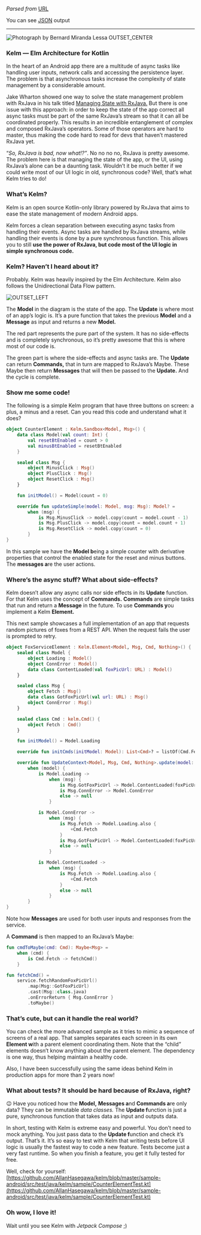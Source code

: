 *Parsed from* [URL](https://medium.com/android-frontier/kelm-kotlin-ui-architecture-ea91fb745478)

 You can see [JSON](./test7.json) output

----

![Photograph by Bernard Miranda Lessa OUTSET_CENTER](https://miro.medium.com/1*_GgGa0h4458WDgqNA7Ar-w.jpeg)

### Kelm — Elm Architecture for Kotlin

In the heart of an Android app there are a multitude of async tasks like handling user inputs, network calls and accessing the persistence layer. The problem is that asynchronous tasks increase the complexity of state management by a considerable amount.

Jake Wharton showed one way to solve the state management problem with RxJava in his talk titled [Managing State with RxJava.](https://www.youtube.com/watch?v=0IKHxjkgop4) But there is one issue with this approach: in order to keep the state of the app correct all async tasks must be part of the same RxJava’s stream so that it can all be coordinated properly. This results in an incredible entanglement of complex and composed RxJava’s operators. Some of those operators are hard to master, thus making the code hard to read for devs that haven’t mastered RxJava yet.

“*So, RxJava is bad, now what!?”*. No no no no, RxJava is pretty awesome. The problem here is that managing the state of the app, or the UI, using RxJava’s alone can be a daunting task. Wouldn’t it be much better if we could write most of our UI logic in old, synchronous code? Well, that’s what Kelm tries to do!



### What’s Kelm?

Kelm is an open source Kotlin-only library powered by RxJava that aims to ease the state management of modern Android apps.

Kelm forces a clean separation between executing async tasks from handling their events. Async tasks are handled by RxJava streams, while handling their events is done by a pure synchronous function. This allows you to still **use the power of RxJava, but code most of the UI logic in simple synchronous code.**

### Kelm? Haven’t I heard about it?

Probably. Kelm was heavily inspired by the Elm Architecture. Kelm also follows the Unidirectional Data Flow pattern.

![ OUTSET_LEFT](https://miro.medium.com/1*3BViNj2pD-M1Mkt_wLqUzA@2x.jpeg)

The **Model** in the diagram is the state of the app. The **Update** is where most of an app’s logic is. It’s a pure function that takes the previous **Model** and a **Message** as input and returns a new **Model.**

The red part represents the pure part of the system. It has no side-effects and is completely synchronous, so it’s pretty awesome that this is where most of our code is.

The green part is where the side-effects and async tasks are. The **Update** can return **Commands,** that in turn are mapped to RxJava’s Maybe. These Maybe then return **Messages** that will then be passed to the **Update.** And the cycle is complete.

### Show me some code!

The following is a simple Kelm program that have three buttons on screen: a plus, a minus and a reset. Can you read this code and understand what it does?

```kt
object CounterElement : Kelm.Sandbox<Model, Msg>() {
    data class Model(val count: Int) {
        val resetBtEnabled = count > 0
        val minusBtEnabled = resetBtEnabled
    }

    sealed class Msg {
        object MinusClick : Msg()
        object PlusClick : Msg()
        object ResetClick : Msg()
    }

    fun initModel() = Model(count = 0)

    override fun updateSimple(model: Model, msg: Msg): Model? =
        when (msg) {
            is Msg.MinusClick -> model.copy(count = model.count - 1)
            is Msg.PlusClick -> model.copy(count = model.count + 1)
            is Msg.ResetClick -> model.copy(count = 0)
        }
}
```

In this sample we have the **Model b**eing a simple counter with derivative properties that control the enabled state for the reset and minus buttons. The **messages a**re the user actions.

### Where’s the async stuff? What about side-effects?

Kelm doesn’t allow any async calls nor side effects in its **Update** function. For that Kelm uses the concept of **Commands.** **Commands** are simple tasks that run and return a **Message** in the future. To use **Commands y**ou implement a Kelm **Element.**

This next sample showcases a full implementation of an app that requests random pictures of foxes from a REST API. When the request fails the user is prompted to retry.

```kt
object FoxServiceElement : Kelm.Element<Model, Msg, Cmd, Nothing>() {
    sealed class Model {
        object Loading : Model()
        object ConnError : Model()
        data class ContentLoaded(val foxPicUrl: URL) : Model()
    }

    sealed class Msg {
        object Fetch : Msg()
        data class GotFoxPicUrl(val url: URL) : Msg()
        object ConnError : Msg()
    }

    sealed class Cmd : kelm.Cmd() {
        object Fetch : Cmd()
    }

    fun initModel() = Model.Loading

    override fun initCmds(initModel: Model): List<Cmd>? = listOf(Cmd.Fetch)

    override fun UpdateContext<Model, Msg, Cmd, Nothing>.update(model: Model, msg: Msg): Model? =
        when (model) {
            is Model.Loading ->
                when (msg) {
                    is Msg.GotFoxPicUrl -> Model.ContentLoaded(foxPicUrl = msg.url)
                    is Msg.ConnError -> Model.ConnError
                    else -> null
                }

            is Model.ConnError ->
                when (msg) {
                    is Msg.Fetch -> Model.Loading.also {
                        +Cmd.Fetch
                    }
                    is Msg.GotFoxPicUrl -> Model.ContentLoaded(foxPicUrl = msg.url)
                    else -> null
                }

            is Model.ContentLoaded ->
                when (msg) {
                    is Msg.Fetch -> Model.Loading.also {
                        +Cmd.Fetch
                    }
                    else -> null
                }
        }
}
```

Note how **Messages** are used for both user inputs and responses from the service.

A **Command** is then mapped to an RxJava’s Maybe:

```kt
fun cmdToMaybe(cmd: Cmd): Maybe<Msg> =
    when (cmd) {
        is Cmd.Fetch -> fetchCmd()
    }

fun fetchCmd() =
    service.fetchRandomFoxPicUrl()
        .map(Msg::GotFoxPicUrl)
        .cast(Msg::class.java)
        .onErrorReturn { Msg.ConnError }
        .toMaybe()
```

### That’s cute, but can it handle the real world?

You can check the more advanced sample as it tries to mimic a sequence of screens of a real app. That samples separates each screen in its own **Element w**ith a parent element coordinating them. Note that the “child” elements doesn’t know anything about the parent element. The dependency is one way, thus helping maintain a healthy code.



Also, I have been successfully using the same ideas behind Kelm in production apps for more than 2 years now!

### What about tests? It should be hard because of RxJava, right?

😉 Have you noticed how the **Model,** **Messages a**nd **Commands a**re only data? They can be immutable *data classes.* The **Update f**unction is just a pure, synchronous function that takes data as input and outputs data.

In short, testing with Kelm is extreme easy and powerful. You don’t need to mock anything. You just pass data to the **Update f**unction and check it’s output. That’s it. It’s so easy to test with Kelm that writing tests before UI logic is usually the fastest way to code a new feature. Tests become just a very fast runtime. So when you finish a feature, you get it fully tested for free.

Well, check for yourself: [https://github.com/AllanHasegawa/kelm/blob/master/sample-android/src/test/java/kelm/sample/CounterElementTest.kt](https://github.com/AllanHasegawa/kelm/blob/master/sample-android/src/test/java/kelm/sample/CounterElementTest.kt)

### Oh wow, I love it!

Wait until you see Kelm with *Jetpack Compose* ;)